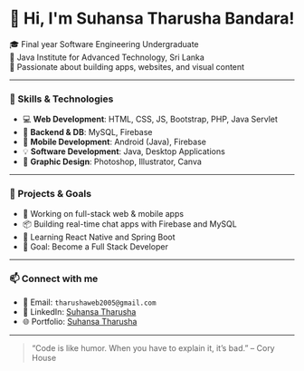 # 👋 Hi, I'm Suhansa Tharusha Bandara!

🎓 Final year Software Engineering Undergraduate  
🏫 Java Institute for Advanced Technology, Sri Lanka  
📍 Passionate about building apps, websites, and visual content  

---

### 💼 Skills & Technologies

- 💻 **Web Development**: HTML, CSS, JS, Bootstrap, PHP, Java Servlet  
- 🧠 **Backend & DB**: MySQL, Firebase  
- 📱 **Mobile Development**: Android (Java), Firebase  
- 💡 **Software Development**: Java, Desktop Applications  
- 🎨 **Graphic Design**: Photoshop, Illustrator, Canva

---

### 🔭 Projects & Goals

- 🔧 Working on full-stack web & mobile apps  
- 📦 Building real-time chat apps with Firebase and MySQL  
- 🌱 Learning React Native and Spring Boot  
- 🚀 Goal: Become a Full Stack Developer  

---

### 📫 Connect with me

- 📧 Email: `tharushaweb2005@gmail.com`  
- 🔗 LinkedIn: [Suhansa Tharusha](https://www.linkedin.com/in/suhansa-tharusha-11104a298/)  
- 🌐 Portfolio: [Suhansa Tharusha](https://tharusha-dev.free.nf/)

---

> “Code is like humor. When you have to explain it, it’s bad.” – Cory House
